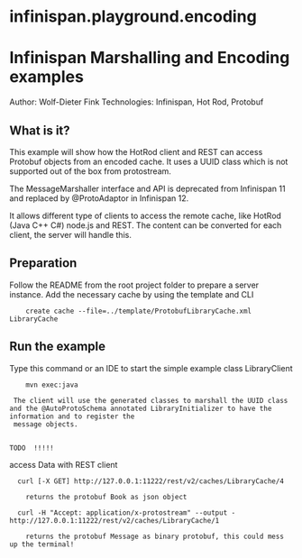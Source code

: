 # infinispan.playground.encoding
Infinispan Marshalling and Encoding examples
===============================

Author: Wolf-Dieter Fink
Technologies: Infinispan, Hot Rod, Protobuf


What is it?
-----------

This example will show how the HotRod client and REST can access Protobuf objects from an encoded cache.
It uses a UUID class which is not supported out of the box from protostream.

The MessageMarshaller interface and API is deprecated from Infinispan 11 and replaced by @ProtoAdaptor in Infinispan 12.

It allows different type of clients to access the remote cache, like HotRod (Java C++ C#) node.js and REST.
The content can be converted for each client, the server will handle this.


Preparation
-------------
Follow the README from the root project folder to prepare a server instance.
Add the necessary cache by using the template and CLI

        create cache --file=../template/ProtobufLibraryCache.xml LibraryCache


Run the example
-------------------------

   Type this command or an IDE to start the simple example class LibraryClient

        mvn exec:java

     The client will use the generated classes to marshall the UUID class and the @AutoProtoSchema annotated LibraryInitializer to have the information and to register the 
     message objects.


    TODO  !!!!! 

   access Data with REST client

      curl [-X GET] http://127.0.0.1:11222/rest/v2/caches/LibraryCache/4

        returns the protobuf Book as json object

      curl -H "Accept: application/x-protostream" --output -  http://127.0.0.1:11222/rest/v2/caches/LibraryCache/1

        returns the protobuf Message as binary protobuf, this could mess up the terminal!
